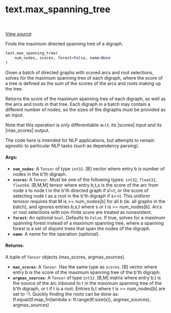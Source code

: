 <div itemscope itemtype="http://developers.google.com/ReferenceObject">
<meta itemprop="name" content="text.max_spanning_tree" />
<meta itemprop="path" content="Stable" />
</div>

# text.max_spanning_tree

<!-- Insert buttons and diff -->

<table class="tfo-notebook-buttons tfo-api" align="left">
</table>

<a target="_blank" href="https://github.com/tensorflow/text/tree/master/tensorflow_text/gen_mst_ops.py">View source</a>



Finds the maximum directed spanning tree of a digraph.

```python
text.max_spanning_tree(
    num_nodes, scores, forest=False, name=None
)
```



<!-- Placeholder for "Used in" -->

Given a batch of directed graphs with scored arcs and root selections, solves
for the maximum spanning tree of each digraph, where the score of a tree is
defined as the sum of the scores of the arcs and roots making up the tree.

Returns the score of the maximum spanning tree of each digraph, as well as the
arcs and roots in that tree.  Each digraph in a batch may contain a different
number of nodes, so the sizes of the digraphs must be provided as an input.

Note that this operation is only differentiable w.r.t. its |scores| input and
its |max_scores| output.

The code here is intended for NLP applications, but attempts to remain
agnostic to particular NLP tasks (such as dependency parsing).

#### Args:


* <b>`num_nodes`</b>: A `Tensor` of type `int32`.
  [B] vector where entry b is number of nodes in the b'th digraph.
* <b>`scores`</b>: A `Tensor`. Must be one of the following types: `int32`, `float32`, `float64`.
  [B,M,M] tensor where entry b,t,s is the score of the arc from node s to
  node t in the b'th directed graph if s!=t, or the score of selecting
  node t as a root in the b'th digraph if s==t. This uniform tenosor
  requires that M is >= num_nodes[b] for all b (ie. all graphs in the
  batch), and ignores entries b,s,t where s or t is >= num_nodes[b].
  Arcs or root selections with non-finite score are treated as
  nonexistent.
* <b>`forest`</b>: An optional `bool`. Defaults to `False`.
  If true, solves for a maximum spanning forest instead of a maximum
  spanning tree, where a spanning forest is a set of disjoint trees that
  span the nodes of the digraph.
* <b>`name`</b>: A name for the operation (optional).


#### Returns:

A tuple of `Tensor` objects (max_scores, argmax_sources).


* <b>`max_scores`</b>: A `Tensor`. Has the same type as `scores`. [B] vector where entry b is the score of the maximum spanning tree
  of the b'th digraph.
* <b>`argmax_sources`</b>: A `Tensor` of type `int32`. [B,M] matrix where entry b,t is the source of the arc inbound to
  t in the maximum spanning tree of the b'th digraph, or t if t is
  a root. Entries b,t where t is >= num_nodes[b] are set to -1.
  Quickly finding the roots can be done as:
  tf.equal(tf.map_fn(lambda x: tf.range(tf.size(x)),
  argmax_sources), argmax_sources)